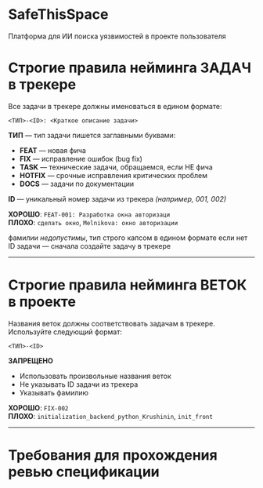 # SafeThisSpace
Платформа для ИИ поиска уязвимостей в проекте пользователя

# Строгие правила нейминга ЗАДАЧ в трекере
Все задачи в трекере должны именоваться в едином формате:

`<ТИП>-<ID>: <Краткое описание задачи>`

**ТИП** — тип задачи пишется заглавными буквами: 
- **FEAT** — новая фича
- **FIX** — исправление ошибок (bug fix)
- **TASK** — технические задачи, обращаемся, если НЕ фича
- **HOTFIX** — срочные исправления критических проблем
- **DOCS** — задачи по документации

**ID** — уникальный номер задачи из трекера *(например, 001, 002)*

**ХОРОШО**: `FEAT-001: Разработка окна авторизаци`  
**ПЛОХО**: `сделать окно`,  `Melnikova: окно авторизации` 

фамилии *недопустимы*, тип строго капсом в едином формате
если нет ID задачи — сначала создайте задачу в трекере  

---

# Строгие правила нейминга ВЕТОК в проекте
Названия веток должны соответствовать задачам в трекере. Используйте следующий формат:

`<ТИП>-<ID>`

**ЗАПРЕЩЕНО**  
- Использовать произвольные названия веток  
- Не указывать ID задачи из трекера  
- Указывать фамилию  

**ХОРОШО**: `FIX-002`  
**ПЛОХО**: `initialization_backend_python_Krushinin`,  `init_front`

---

# Требования для прохождения ревью спецификации




